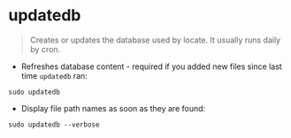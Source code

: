 # updatedb

> Creates or updates the database used by locate. It usually runs daily by cron.

- Refreshes database content - required if you added new files since last time `updatedb` ran:

`sudo updatedb`

- Display file path names as soon as they are found:

`sudo updatedb --verbose`

